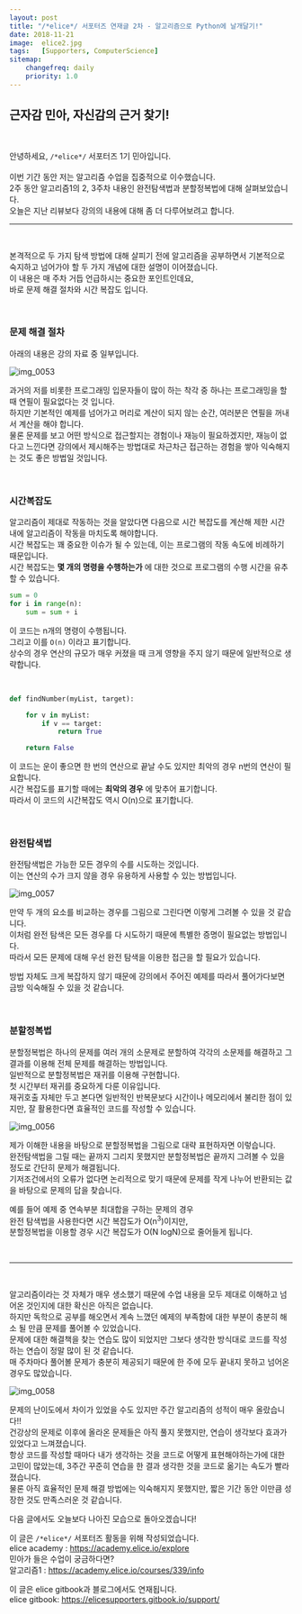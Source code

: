 ```yaml
---
layout: post
title: "/*elice*/ 서포터즈 연재글 2차 - 알고리즘으로 Python에 날개달기!"
date: 2018-11-21
image:  elice2.jpg
tags:   [Supporters, ComputerScience]
sitemap:
    changefreq: daily
    priority: 1.0
---
```


## 근자감 민아, 자신감의 근거 찾기!

<br>

안녕하세요, `/*elice*/` 서포터즈 1기 민아입니다.  
<br>
이번 기간 동안 저는 알고리즘 수업을 집중적으로 이수했습니다.  
2주 동안 알고리즘1의 2, 3주차 내용인 완전탐색법과 분할정복법에 대해 살펴보았습니다.  
오늘은 지난 리뷰보다 강의의 내용에 대해 좀 더 다루어보려고 합니다.  

----

<br>

본격적으로 두 가지 탐색 방법에 대해 살피기 전에 알고리즘을 공부하면서 기본적으로 숙지하고 넘어가야 할 두 가지 개념에 대한 설명이 이어졌습니다.  
이 내용은 매 주차 거듭 언급하시는 중요한 포인트인데요,  
바로 문제 해결 절차와 시간 복잡도 입니다.  

<br>

### 문제 해결 절차

아래의 내용은 강의 자료 중 일부입니다.  

![img_0053](https://user-images.githubusercontent.com/39390943/48819568-f3240680-ed93-11e8-8323-f047b920a240.jpeg)

과거의 저를 비롯한 프로그래밍 입문자들이 많이 하는 착각 중 하나는 프로그래밍을 할 때 연필이 필요없다는 것 입니다.  
하지만 기본적인 예제를 넘어가고 머리로 계산이 되지 않는 순간, 여러분은 연필을 꺼내서 계산을 해야 합니다.  
물론 문제를 보고 어떤 방식으로 접근할지는 경험이나 재능이 필요하겠지만, 재능이 없다고 느낀다면 강의에서 제시해주는 방법대로 차근차근 접근하는 경험을 쌓아 익숙해지는 것도 좋은 방법일 것입니다.  

<br>

### 시간복잡도

알고리즘이 제대로 작동하는 것을 알았다면 다음으로 시간 복잡도를 계산해 제한 시간 내에 알고리즘이 작동을 마치도록 해야합니다.  
시간 복잡도는 꽤 중요한 이슈가 될 수 있는데, 이는 프로그램의 작동 속도에 비례하기 때문입니다.  
시간 복잡도는 **몇 개의 명령을 수행하는가** 에 대한 것으로 프로그램의 수행 시간을 유추할 수 있습니다.  


```python
sum = 0
for i in range(n):
	sum = sum + i

```

이 코드는 n개의 명령이 수행됩니다.  
그리고 이를 `O(n)` 이라고 표기합니다.  
상수의 경우 연산의 규모가 매우 커졌을 때 크게 영향을 주지 않기 때문에 일반적으로 생략합니다.  

<br>

```python
def findNumber(myList, target):

	for v in myList:
		if v == target:
			return True

	return False
```

이 코드는 운이 좋으면 한 번의 연산으로 끝날 수도 있지만 최악의 경우 n번의 연산이 필요합니다.  
시간 복잡도를 표기할 때에는 **최악의 경우** 에 맞추어 표기합니다.  
따라서 이 코드의 시간복잡도 역시 O(n)으로 표기합니다.  

<br>

### 완전탐색법

완전탐색법은 가능한 모든 경우의 수를 시도하는 것입니다.  
이는 연산의 수가 크지 않을 경우 유용하게 사용할 수 있는 방법입니다.  

![img_0057](https://user-images.githubusercontent.com/39390943/48822087-0c7e8000-ed9f-11e8-9fe4-07c8f2db665b.jpeg)

만약 두 개의 요소를 비교하는 경우를 그림으로 그린다면 이렇게 그려볼 수 있을 것 같습니다.  
이처럼 완전 탐색은 모든 경우를 다 시도하기 때문에 특별한 증명이 필요없는 방법입니다.  
따라서 모든 문제에 대해 우선 완전 탐색을 이용한 접근을 할 필요가 있습니다.  

방법 자체도 크게 복잡하지 않기 때문에 강의에서 주어진 예제를 따라서 풀어가다보면 금방 익숙해질 수 있을 것 같습니다.  

<br>

### 분할정복법

분할정복법은 하나의 문제를 여러 개의 소문제로 분할하여 각각의 소문제를 해결하고 그 결과를 이용해 전체 문제를 해결하는 방법입니다.  
일반적으로 분할정복법은 재귀를 이용해 구현합니다.  
첫 시간부터 재귀를 중요하게 다룬 이유입니다.  
재귀호출 자체만 두고 본다면 일반적인 반복문보다 시간이나 메모리에서 불리한 점이 있지만, 잘 활용한다면 효율적인 코드를 작성할 수 있습니다.  

![img_0056](https://user-images.githubusercontent.com/39390943/48821958-a560cb80-ed9e-11e8-95d2-2ffc2e5170ef.jpeg)

제가 이해한 내용을 바탕으로 분할정복법을 그림으로 대략 표현하자면 이렇습니다.  
완전탐색법을 그릴 때는 끝까지 그리지 못했지만 분할정복법은 끝까지 그려볼 수 있을 정도로 간단히 문제가 해결됩니다.  
기저조건에서의 오류가 없다면 논리적으로 맞기 때문에 문제를 작게 나누어 반환되는 값을 바탕으로 문제의 답을 찾습니다.  

예를 들어 예제 중 연속부분 최대합을 구하는 문제의 경우  
완전 탐색법을 사용한다면 시간 복잡도가 O(n<sup>3</sup>)이지만,  
분할정복법을 이용할 경우 시간 복잡도가 O(N logN)으로 줄어들게 됩니다.  

<br>

----

<br>

알고리즘이라는 것 자체가 매우 생소했기 때문에 수업 내용을 모두 제대로 이해하고 넘어온 것인지에 대한 확신은 아직은 없습니다.  
하지만 독학으로 공부를 해오면서 계속 느꼈던 예제의 부족함에 대한 부분이 충분히 해소 될 만큼 문제를 풀어볼 수 있었습니다.  
문제에 대한 해결책을 찾는 연습도 많이 되었지만 그보다 생각한 방식대로 코드를 작성하는 연습이 정말 많이 된 것 같습니다.  
매 주차마다 풀어볼 문제가 충분히 제공되기 때문에 한 주에 모두 끝내지 못하고 넘어온 경우도 많았습니다.  

![img_0058](https://user-images.githubusercontent.com/39390943/48822572-e22dc200-eda0-11e8-9908-979d0bdf3395.jpeg)

문제의 난이도에서 차이가 있었을 수도 있지만 주간 알고리즘의 성적이 매우 올랐습니다!!  
건강상의 문제로 이후에 올라온 문제들은 아직 풀지 못했지만, 연습이 생각보다 효과가 있었다고 느껴졌습니다.  
항상 코드를 작성할 때마다 내가 생각하는 것을 코드로 어떻게 표현해야하는가에 대한 고민이 많았는데, 3주간 꾸준히 연습을 한 결과 생각한 것을 코드로 옮기는 속도가 빨라졌습니다.  
물론 아직 효율적인 문제 해결 방법에는 익숙해지지 못했지만, 짧은 기간 동안 이만큼 성장한 것도 만족스러운 것 같습니다.  

다음 글에서도 오늘보다 나아진 모습으로 돌아오겠습니다!


이 글은 `/*elice*/` 서포터즈 활동을 위해 작성되었습니다.  
elice academy : https://academy.elice.io/explore  
민아가 들은 수업이 궁금하다면?  
알고리즘1 : https://academy.elice.io/courses/339/info

이 글은 elice gitbook과 블로그에서도 연재됩니다.  
elice gitbook: https://elicesupporters.gitbook.io/support/
